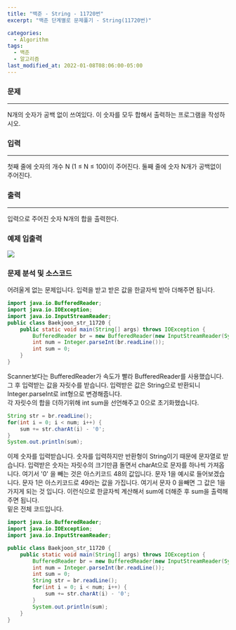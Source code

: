 ```yaml
---
title: "백준 - String - 11720번"
excerpt: "백준 단계별로 문제풀기 - String(11720번)"

categories:
  - Algorithm
tags:
  - 백준
  - 알고리즘
last_modified_at: 2022-01-08T08:06:00-05:00
---
```


### **문제**

---

N개의 숫자가 공백 없이 쓰여있다. 이 숫자를 모두 합해서 출력하는 프로그램을 작성하시오.

### **입력**

---

첫째 줄에 숫자의 개수 N (1 ≤ N ≤ 100)이 주어진다. 둘째 줄에 숫자 N개가 공백없이 주어진다.

### **출력**

---

입력으로 주어진 숫자 N개의 합을 출력한다.

### **예제 입출력**

![](https://gitdevjjong.github.io/assets/images/Baekjoon/Baekjoon11720.PNG)

### **문제 분석 및 소스코드**

어려울게 없는 문제입니다. 입력을 받고 받은 값을 한글자씩 받아 더해주면 됩니다.

```java
import java.io.BufferedReader;
import java.io.IOException;
import java.io.InputStreamReader;
public class Baekjoon_str_11720 {
    public static void main(String[] args) throws IOException {
        BufferedReader br = new BufferedReader(new InputStreamReader(System.in));
        int num = Integer.parseInt(br.readLine());
        int sum = 0;
    }
}
```

Scanner보다는 BufferedReader가 속도가 빨라 BufferedReader를 사용했습니다. 그 후 입력받는 값을 자릿수를 받습니다. 입력받은 값은 String으로 반환되니 Integer.parseInt로 int형으로 변경해줍니다.  
각 자릿수의 합을 더하기위해 int sum을 선언해주고 0으로 초기화했습니다.

```java
String str = br.readLine();
for(int i = 0; i < num; i++) {
    sum += str.charAt(i) - '0';
}
System.out.println(sum);
```

이제 숫자를 입력받습니다. 숫자를 입력하지만 반환형이 String이기 때문에 문자열로 받습니다. 입력받은 숫자는 자릿수의 크기만큼 돌면서 charAt으로 문자를 하나씩 가져옵니다. 여기서 '0' 을 빼는 것은 아스키코드 48의 값입니다. 문자 1을 예시로 들어보겠습니다. 문자 1은 아스키코드로 49라는 값을 가집니다. 여기서 문자 0 을빼면 그 값은 1을가지게 되는 것 입니다. 이런식으로 한글자씩 계산해서 sum에 더해준 후 sum을 출력해주면 됩니다.  
밑은 전체 코드입니다.

```java
import java.io.BufferedReader;
import java.io.IOException;
import java.io.InputStreamReader;

public class Baekjoon_str_11720 {
    public static void main(String[] args) throws IOException {
        BufferedReader br = new BufferedReader(new InputStreamReader(System.in));
        int num = Integer.parseInt(br.readLine());
        int sum = 0;
        String str = br.readLine();
        for(int i = 0; i < num; i++) {
            sum += str.charAt(i) - '0';
        }
        System.out.println(sum);
    }
}

```

